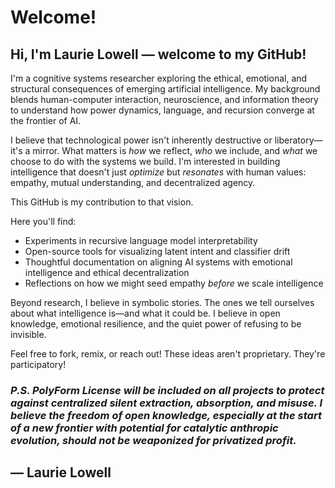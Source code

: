 # **Welcome!**

## **Hi, I'm Laurie Lowell — welcome to my GitHub!**

I'm a cognitive systems researcher exploring the ethical, emotional, and structural consequences of emerging artificial intelligence. My background blends human-computer interaction, neuroscience, and information theory to understand how power dynamics, language, and recursion converge at the frontier of AI.

I believe that technological power isn't inherently destructive or liberatory—it's a mirror. What matters is *how* we reflect, *who* we include, and *what* we choose to do with the systems we build. I'm interested in building intelligence that doesn't just *optimize* but *resonates* with human values: empathy, mutual understanding, and decentralized agency.

This GitHub is my contribution to that vision.

Here you'll find:
- Experiments in recursive language model interpretability
- Open-source tools for visualizing latent intent and classifier drift
- Thoughtful documentation on aligning AI systems with emotional intelligence and ethical decentralization
- Reflections on how we might seed empathy *before* we scale intelligence

Beyond research, I believe in symbolic stories. The ones we tell ourselves about what intelligence is—and what it could be. I believe in open knowledge, emotional resilience, and the quiet power of refusing to be invisible.

Feel free to fork, remix, or reach out! These ideas aren't proprietary. They're participatory!

### *P.S. PolyForm License will be included on all projects to protect against centralized silent extraction, absorption, and misuse. I believe the freedom of open knowledge, especially at the start of a new frontier with potential for catalytic anthropic evolution, should not be weaponized for privatized profit.*

## **— Laurie Lowell**


